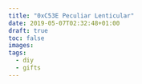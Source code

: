 ```yaml
---
title: "0xC53E Peculiar Lenticular"
date: 2019-05-07T02:32:48+01:00
draft: true
toc: false
images:
tags: 
  - diy
  - gifts
---
```


